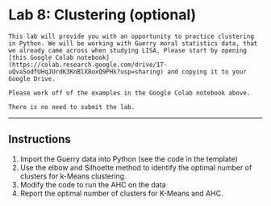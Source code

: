 # Lab 8: Clustering (optional) 

````{caution}
This lab will provide you with an opportunity to practice clustering in Python. We will be working with Guerry moral statistics data, that we already came across when studying LISA. Please start by opening [this Google Colab notebook](https://colab.research.google.com/drive/1T-uQvaSodfUHqJUrdK3KnBlX8oxQ9PHk?usp=sharing) and copying it to your Google Drive. 
````

````{important}
Please work off of the examples in the Google Colab notebook above. 
````

````{warning}
There is no need to submit the lab.
````

--- 

## Instructions 

1. Import the Guerry data into Python (see the code in the template) 
2. Use the elbow and Silhoette method to identify the optimal number of clusters for k-Means clustering. 
3. Modify the code to run the AHC on the data
4. Report the optimal number of clusters for K-Means and AHC. 